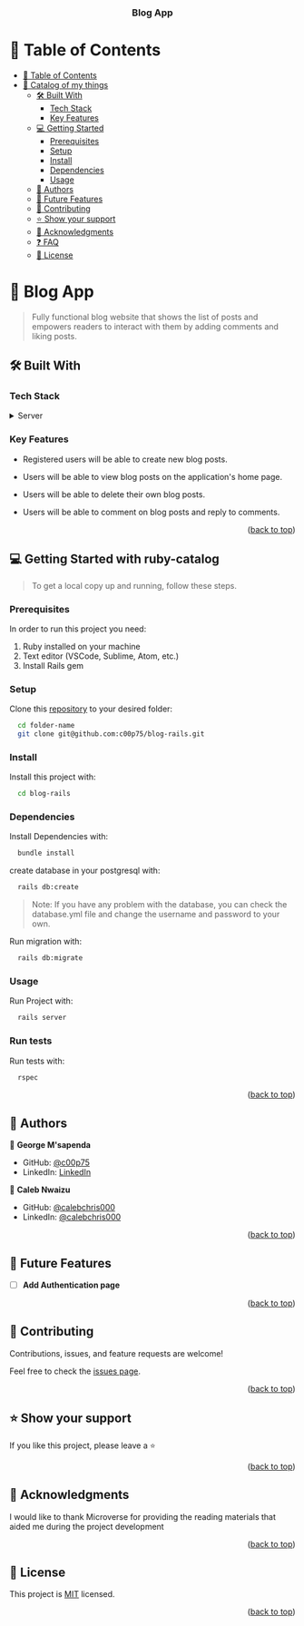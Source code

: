 <a name="readme-top"></a>
<div align="center">
  <h3><b>Blog App</b></h3>
</div>

# 📗 Table of Contents

- [📗 Table of Contents](#-table-of-contents)
- [📖 Catalog of my things ](#-catalog-of-my-things-)
  - [🛠 Built With ](#-built-with-)
    - [Tech Stack ](#tech-stack-)
    - [Key Features ](#key-features-)
  - [💻 Getting Started ](#-getting-started-)
    - [Prerequisites](#prerequisites)
    - [Setup](#setup)
    - [Install](#install)
    - [Dependencies](#dependencies)
    - [Usage](#usage)
  - [👥 Authors ](#-authors-)
  - [🔭 Future Features ](#-future-features-)
  - [🤝 Contributing ](#-contributing-)
  - [⭐️ Show your support ](#️-show-your-support-)
  - [🙏 Acknowledgments ](#-acknowledgments-)
  - [❓ FAQ ](#-faq-)
  - [📝 License ](#-license-)

<!-- PROJECT DESCRIPTION -->

# 📖 Blog App <a name="about-project"></a>

> Fully functional blog website that shows the list of posts and empowers readers to interact with them by adding comments and liking posts.

## 🛠 Built With <a name="built-with"></a>

### Tech Stack <a name="tech-stack"></a>

<details>
  <summary>Server</summary>
  <ul>
    <li><a href="https://www.ruby-lang.org/en/">Ruby (v3.2.2)</a></li>
    <li><a href="https://rubyonrails.org/">Ruby on Rails (v7.0.5)</a></li>
  </ul>
</details>

<!-- Features -->

### Key Features <a name="key-features"></a>

- Registered users will be able to create new blog posts. 

- Users will be able to view blog posts on the application's home page.

- Users will be able to delete their own blog posts.

- Users will be able to comment on blog posts and reply to comments.

<p align="right">(<a href="#readme-top">back to top</a>)</p>

## 💻 Getting Started with ruby-catalog <a name="getting-started"></a>
> To get a local copy up and running, follow these steps.

### Prerequisites
In order to run this project you need:
1. Ruby installed on your machine
2. Text editor (VSCode, Sublime, Atom, etc.)
3. Install Rails gem

### Setup

Clone this [repository](git@github.com:c00p75/blog-rails.git) to your desired folder:

```sh
  cd folder-name
  git clone git@github.com:c00p75/blog-rails.git
```

### Install
Install this project with:
```sh
  cd blog-rails
```

### Dependencies
Install Dependencies with:
```sh
  bundle install
```
create database in your postgresql with:
```sh
  rails db:create
```
> Note: If you have any problem with the database, you can check the database.yml file and change the username and password to your own.

Run migration with:
```sh
  rails db:migrate
```

### Usage
Run Project with:
```sh
  rails server
```

### Run tests
Run tests with:
```sh
  rspec
```

<p align="right">(<a href="#readme-top">back to top</a>)</p>

## 👥 Authors <a name="authors"></a>

👤 **George M'sapenda**

- GitHub: [@c00p75](https://github.com/c00p75)
- LinkedIn: [LinkedIn](https://www.linkedin.com/in/georgemsapenda/)

👤 **Caleb Nwaizu**

- GitHub: [@calebchris000](https://github.com/calebchris000)
- LinkedIn: [@calebchris000](https://www.linkedin.com/in/calebchris000/)

<p align="right">(<a href="#readme-top">back to top</a>)</p>

<!-- FUTURE FEATURES -->

## 🔭 Future Features <a name="future-features"></a>

- [ ] **Add Authentication page**

<p align="right">(<a href="#readme-top">back to top</a>)</p>

<!-- CONTRIBUTING -->

## 🤝 Contributing <a name="contributing"></a>

Contributions, issues, and feature requests are welcome!

Feel free to check the [issues page](https://github.com/c00p75/blog-rails/issues).

<p align="right">(<a href="#readme-top">back to top</a>)</p>

<!-- SUPPORT -->

## ⭐️ Show your support <a name="support"></a>

If you like this project, please leave a ⭐️

<p align="right">(<a href="#readme-top">back to top</a>)</p>

<!-- ACKNOWLEDGEMENTS -->

## 🙏 Acknowledgments <a name="acknowledgements"></a>

I would like to thank Microverse for providing the reading materials that aided me during the project development

<p align="right">(<a href="#readme-top">back to top</a>)</p>

<!-- LICENSE -->

## 📝 License <a name="license"></a>

This project is [MIT](./LICENSE) licensed.
<p align="right">(<a href="#readme-top">back to top</a>)</p>